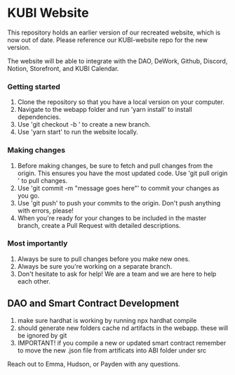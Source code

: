 # KUBI Website

This repository holds an earlier version of our recreated website, which is now out of date. Please reference our KUBI-website repo for the new version. 

The website will be able to integrate with the DAO, DeWork, Github, Discord, Notion, Storefront, and KUBI Calendar. 

### Getting started
1. Clone the repository so that you have a local version on your computer.
2. Navigate to the webapp folder and run 'yarn install' to install dependencies.
3. Use 'git checkout -b <branch name>' to create a new branch. 
4. Use 'yarn start' to run the website locally.

### Making changes
1. Before making changes, be sure to fetch and pull changes from the origin. This ensures you have the most updated code. Use 'git pull origin <branch name>' to pull changes. 
2. Use 'git commit -m "message goes here"' to commit your changes as you go. 
2. Use 'git push' to push your commits to the origin. Don't push anything with errors, please!
3. When you're ready for your changes to be included in the master branch, create a Pull Request with detailed descriptions.

### Most importantly
1. Always be sure to pull changes before you make new ones.
2. Always be sure you're working on a separate branch.
3. Don't hesitate to ask for help! We are a team and we are here to help each other. 

## DAO and Smart Contract  Development
1. make sure hardhat is working by running npx hardhat compile
2. should generate new folders cache nd artifacts in the webapp. these will be ignored by git
3. IMPORTANT! if you compile a new or updated smart contract remember to move the new .json file from artificats into ABI folder under src



Reach out to Emma, Hudson, or Payden with any questions.
